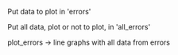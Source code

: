 Put data to plot in 'errors'

Put all data, plot or not to plot, in 'all_errors'

plot_errors -> line graphs with all data from errors
